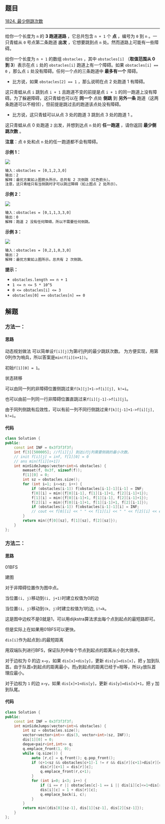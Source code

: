 ## 题目

[1824. 最少侧跳次数](https://leetcode.cn/problems/minimum-sideway-jumps/)

---

给你一个长度为 `n` 的 **3 跑道道路** ，它总共包含 `n + 1` 个 **点** ，编号为 `0` 到 `n` 。一只青蛙从 `0` 号点第二条跑道 **出发** ，它想要跳到点 `n` 处。然而道路上可能有一些障碍。

给你一个长度为 `n + 1` 的数组 `obstacles` ，其中 `obstacles[i]` （**取值范围从 0 到 3**）表示在点 `i` 处的 `obstacles[i]` 跑道上有一个障碍。如果 `obstacles[i] == 0` ，那么点 `i` 处没有障碍。任何一个点的三条跑道中 **最多有一个** 障碍。

-   比方说，如果 `obstacles[2] == 1` ，那么说明在点 2 处跑道 1 有障碍。

这只青蛙从点 `i` 跳到点 `i + 1` 且跑道不变的前提是点 `i + 1` 的同一跑道上没有障碍。为了躲避障碍，这只青蛙也可以在 **同一个** 点处 **侧跳** 到 **另外一条** 跑道（这两条跑道可以不相邻），但前提是跳过去的跑道该点处没有障碍。

-   比方说，这只青蛙可以从点 3 处的跑道 3 跳到点 3 处的跑道 1 。

这只青蛙从点 0 处跑道 `2` 出发，并想到达点 `n` 处的 **任一跑道** ，请你返回 **最少侧跳次数** 。

**注意**：点 `0` 处和点 `n` 处的任一跑道都不会有障碍。

  

**示例 1：**

![](https://assets.leetcode.com/uploads/2021/03/25/ic234-q3-ex1.png)
```txt
输入：obstacles = [0,1,2,3,0]
输出：2 
解释：最优方案如上图箭头所示。总共有 2 次侧跳（红色箭头）。
注意，这只青蛙只有当侧跳时才可以跳过障碍（如上图点 2 处所示）。
```

**示例 2：**

![](https://assets.leetcode.com/uploads/2021/03/25/ic234-q3-ex2.png)
```txt
输入：obstacles = [0,1,1,3,3,0]
输出：0
解释：跑道 2 没有任何障碍，所以不需要任何侧跳。
```

**示例 3：**

![](https://assets.leetcode.com/uploads/2021/03/25/ic234-q3-ex3.png)
```txt
输入：obstacles = [0,2,1,0,3,0]
输出：2
解释：最优方案如上图所示。总共有 2 次侧跳。
```
  

**提示：**

-   `obstacles.length == n + 1`
-   `1 <= n <= 5 * 10^5`
-   `0 <= obstacles[i] <= 3`
-   `obstacles[0] == obstacles[n] == 0`

  

## 解题

### 方法一：

#### 思路

动态规划做法
可以简单设`f[i][j]`为第i行j列的最少跳跃次数。
为方便实现，用第0列作为哨兵，所以答案是`min(f[i][n+1])`。

初始`f[1][0] = 1`。

状态转移 

可以由同一列的非障碍位置侧跳过来`f[k][j]+1->f[i][j], k!=i`。

也可以由前一列同一行非障碍位置直跳过来`f[i][j-1]->f[i][j]`。

由于同列侧跳有后效性，可以有前一列不同行侧跳过来`f[k][j-1]+1->f[i][j], k!=i`。

#### 代码

```cpp
class Solution {
public:
    const int INF = 0x3f3f3f3f;
    int f[3][500005]; //f[i][j] 到达i行j列需要侧跳的最小次数。
    // init f[i][j] = inf, f[1][0] = 0
    // ans min(f[i][n+1])
    int minSideJumps(vector<int>& obstacles) {
        memset(f, 0x3f, sizeof(f));
        f[1][0] = 0;
        int sz = obstacles.size();
        for (int i=1; i<=sz; i++) {
            if (obstacles[i-1]) f[obstacles[i-1]-1][i-1] = INF;
            f[0][i] = min({f[0][i-1], f[1][i-1]+1, f[2][i-1]+1});
            f[1][i] = min({f[0][i-1]+1, f[1][i-1], f[2][i-1]+1});
            f[2][i] = min({f[0][i-1]+1, f[1][i-1]+1, f[2][i-1]});
            if (obstacles[i-1]) f[obstacles[i-1]-1][i] = INF;
            // cout << f[0][i] << " " << f[1][i] << " " << f[2][i] << endl;
        }
        return min({f[0][sz], f[1][sz], f[2][sz]});
    }
};
```

### 方法二：

#### 思路
01BFS

建图

对于非障碍位置作为图中点。

当位置`(i, j)`移动到`(i, j+1)`时建立权值为0的边

当位置`(i, j)`移动到`(k, j)`时建立权值为1的边, `i!=k`。

这是图中边权不是0就是1，可以用dijkstra算法求出每个点到起点的最短路即可。

但是实际上在如果用01BFS可以更快。

`dis[i]`作为起点到`i`的最短距离

用双端队列进行BFS，保证队列中每个节点到起点的距离从小到大排序。

对于边权为 0 的边 `x→y`，如果 `dis[x]<dis[y]`，更新 `dis[y]=dis[x]`，把 `y` 加到队首。由于队首`x`到起点的距离最小，而`y`到起点的距离已经于`x`相等，所以`y`放队首理应最小。

对于边权为 `1` 的边 `x→y`，如果 `dis[x]+1<dis[y]`，更新 `dis[y]=dis[x]+1`，把 `y` 加到队尾。


#### 代码

```cpp
class Solution {
public:
    const int INF = 0x3f3f3f3f;
    int minSideJumps(vector<int>& obstacles) {
        int sz = obstacles.size();
        vector<vector<int>> dis(3, vector<int>(sz, INF));
        dis[1][0] = 0;
        deque<pair<int,int>> q;
        q.emplace_front(1, 0);
        while (q.size()) {
            auto [r,c] = q.front(); q.pop_front();
            if (c+1<sz && obstacles[c+1]-1 != r && dis[r][c+1]>dis[r][c]) {
                dis[r][c+1] = dis[r][c];
                q.emplace_front(r,c+1);
            }
            for (int i=0; i<3; i++) {
                if (i == r || obstacles[c]-1 == i || dis[i][c]<=1+dis[r][c]) continue;
                dis[i][c] = 1 + dis[r][c];
                q.emplace_back(i, c);
            }
        }
        return min({dis[0][sz-1], dis[1][sz-1], dis[2][sz-1]});
    }
};
```
